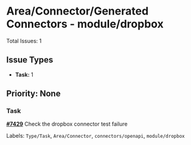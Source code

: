 # Area/Connector/Generated Connectors - module/dropbox

Total Issues: 1

## Issue Types

- **Task:** 1

## Priority: None

### Task

**[#7429](https://github.com/ballerina-platform/ballerina-library/issues/7429)** Check the dropbox connector test failure

Labels: `Type/Task`, `Area/Connector`, `connectors/openapi`, `module/dropbox`

